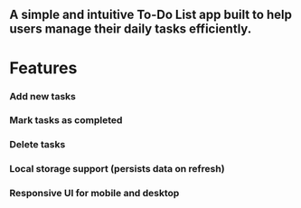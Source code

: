 ## A simple and intuitive To-Do List app built to help users manage their daily tasks efficiently.

#  Features

### Add new tasks

### Mark tasks as completed

### Delete tasks

### Local storage support (persists data on refresh)

### Responsive UI for mobile and desktop
